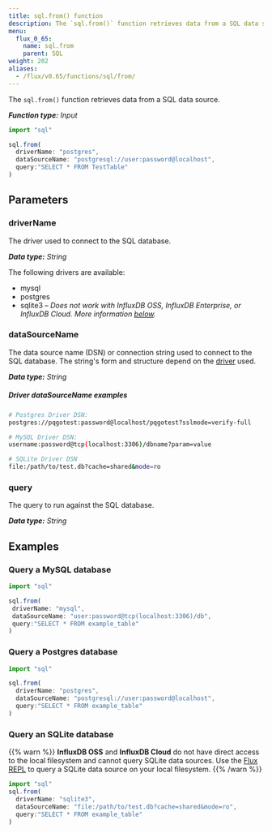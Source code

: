 ```yaml
---
title: sql.from() function
description: The `sql.from()` function retrieves data from a SQL data source.
menu:
  flux_0_65:
    name: sql.from
    parent: SQL
weight: 202
aliases:
  - /flux/v0.65/functions/sql/from/
---
```


The `sql.from()` function retrieves data from a SQL data source.

_**Function type:** Input_

```js
import "sql"

sql.from(
  driverName: "postgres",
  dataSourceName: "postgresql://user:password@localhost",
  query:"SELECT * FROM TestTable"
)
```

## Parameters

### driverName
The driver used to connect to the SQL database.

_**Data type:** String_

The following drivers are available:

- mysql
- postgres
- sqlite3 – _Does not work with InfluxDB OSS, InfluxDB Enterprise, or InfluxDB Cloud.
  More information [below](#query-an-sqlite-database)._

### dataSourceName
The data source name (DSN) or connection string used to connect to the SQL database.
The string's form and structure depend on the [driver](#drivername) used.

_**Data type:** String_

##### Driver dataSourceName examples
```sh
# Postgres Driver DSN:
postgres://pqgotest:password@localhost/pqgotest?sslmode=verify-full

# MySQL Driver DSN:
username:password@tcp(localhost:3306)/dbname?param=value

# SQLite Driver DSN
file:/path/to/test.db?cache=shared&mode=ro
```

### query
The query to run against the SQL database.

_**Data type:** String_

## Examples

### Query a MySQL database
```js
import "sql"

sql.from(
 driverName: "mysql",
 dataSourceName: "user:password@tcp(localhost:3306)/db",
 query:"SELECT * FROM example_table"
)
```

### Query a Postgres database
```js
import "sql"

sql.from(
  driverName: "postgres",
  dataSourceName: "postgresql://user:password@localhost",
  query:"SELECT * FROM example_table"
)
```

### Query an SQLite database

{{% warn %}}
**InfluxDB OSS** and **InfluxDB Cloud** do not have direct access to the local filesystem
and cannot query SQLite data sources.
Use the [Flux REPL](/flux/v0.65/guides/executing-queries#influx-cli-in-flux-mode) to query a SQLite data source
on your local filesystem.
{{% /warn %}}

```js
import "sql"
sql.from(
  driverName: "sqlite3",
  dataSourceName: "file:/path/to/test.db?cache=shared&mode=ro",
  query:"SELECT * FROM example_table"
)
```
